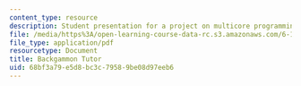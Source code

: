 ```yaml
---
content_type: resource
description: Student presentation for a project on multicore programming.
file: /media/https%3A/open-learning-course-data-rc.s3.amazonaws.com/6-189-multicore-programming-primer-january-iap-2007/68bf3a79e5d8bc3c79589be08d97eeb6_backgammon_tutor.pdf
file_type: application/pdf
resourcetype: Document
title: Backgammon Tutor
uid: 68bf3a79-e5d8-bc3c-7958-9be08d97eeb6
---
```

